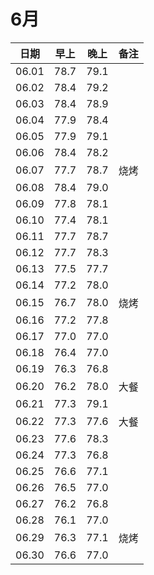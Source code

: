 # 6月
| 日期 | 早上 | 晚上 |备注|
| --- | --- | --- | --- |
| 06.01 | 78.7 | 79.1 |
| 06.02 | 78.4 | 79.2 |
| 06.03 | 78.4 | 78.9 |
| 06.04 | 77.9 | 78.4 |
| 06.05 | 77.9 | 79.1 |
| 06.06 | 78.4 | 78.2 |
| 06.07 | 77.7 | 78.7 |烧烤|
| 06.08 | 78.4 | 79.0 |
| 06.09 | 77.8 | 78.1 |
| 06.10 | 77.4 | 78.1 |
| 06.11 | 77.7 | 78.7 |
| 06.12 | 77.7 | 78.3 |
| 06.13 | 77.5 | 77.7 |
| 06.14 | 77.2 | 78.0 |
| 06.15 | 76.7 | 78.0 |烧烤|
| 06.16 | 77.2 | 77.8 |
| 06.17 | 77.0 | 77.0 |
| 06.18 | 76.4 | 77.0 |
| 06.19 | 76.3 | 76.8 |
| 06.20 | 76.2 | 78.0 |大餐|
| 06.21 | 77.3 | 79.1 |
| 06.22 | 77.3 | 77.6 |大餐|
| 06.23 | 77.6 | 78.3 |
| 06.24 | 77.3 | 76.8 |
| 06.25 | 76.6 | 77.1 |
| 06.26 | 76.5 | 77.0 |
| 06.27 | 76.2 | 76.8 |
| 06.28 | 76.1 | 77.0 |
| 06.29 | 76.3 | 77.1 |烧烤
| 06.30 | 76.6 | 77.0 |
















